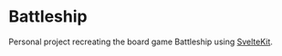 # Battleship

Personal project recreating the board game Battleship using [SvelteKit](https://kit.svelte.dev).
